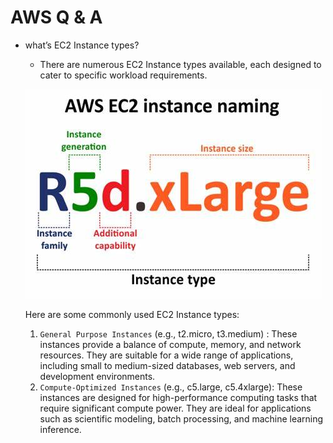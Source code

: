 # AWS Q & A
- what’s EC2 Instance types?
  - There are numerous EC2 Instance types available, each designed to cater to specific workload requirements.
  
  ![EC2_Naming](./etc/OIP.jpg)
  
    Here are some commonly used EC2 Instance types: 
    1. `General Purpose Instances` (e.g., t2.micro, t3.medium) : These instances provide a balance of compute, memory, and network resources. They are suitable for a wide range of applications, including small to medium-sized databases, web servers, and development environments.
    2. `Compute-Optimized Instances`  (e.g., c5.large, c5.4xlarge): These instances are designed for high-performance computing tasks that require significant compute power. They are ideal for applications such as scientific modeling, batch processing, and machine learning inference.
